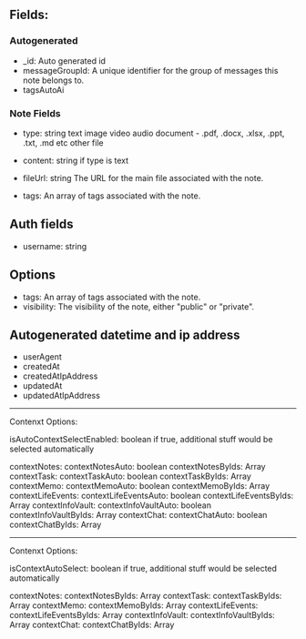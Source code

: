 ## Fields:

### Autogenerated
- _id: Auto generated id
- messageGroupId: A unique identifier for the group of messages this note belongs to.
- tagsAutoAi

### Note Fields

- type: string
    text
    image
    video
    audio
    document - .pdf, .docx, .xlsx, .ppt, .txt, .md etc
    other file

- content: string 
    if type is text

- fileUrl: string
    The URL for the main file associated with the note.

- tags: An array of tags associated with the note.

## Auth fields
- username: string

## Options
- tags: An array of tags associated with the note.
- visibility: The visibility of the note, either "public" or "private".

## Autogenerated datetime and ip address
- userAgent
- createdAt
- createdAtIpAddress
- updatedAt
- updatedAtIpAddress

-----

Contenxt Options:

isAutoContextSelectEnabled: boolean
    if true, additional stuff would be selected automatically

contextNotes:
    contextNotesAuto: boolean
    contextNotesByIds: Array
contextTask:
    contextTaskAuto: boolean
    contextTaskByIds: Array
contextMemo:
    contextMemoAuto: boolean
    contextMemoByIds: Array
contextLifeEvents:
    contextLifeEventsAuto: boolean
    contextLifeEventsByIds: Array
contextInfoVault:
    contextInfoVaultAuto: boolean
    contextInfoVaultByIds: Array
contextChat:
    contextChatAuto: boolean
    contextChatByIds: Array

-----

Contenxt Options:

isContextAutoSelect: boolean
    if true, additional stuff would be selected automatically

contextNotes:
    contextNotesByIds: Array
contextTask:
    contextTaskByIds: Array
contextMemo:
    contextMemoByIds: Array
contextLifeEvents:
    contextLifeEventsByIds: Array
contextInfoVault:
    contextInfoVaultByIds: Array
contextChat:
    contextChatByIds: Array
